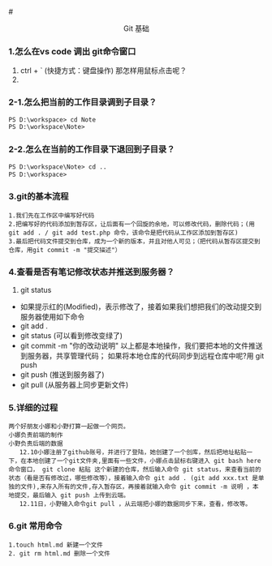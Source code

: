 #<center>Git 基础</center>
### 1.怎么在vs code 调出 git命令窗口
1. ctrl + ` (快捷方式：键盘操作)
那怎样用鼠标点击呢？
2.
### 2-1.怎么把当前的工作目录调到子目录？
```html
PS D:\workspace> cd Note
PS D:\workspace\Note>
```
### 2-2.怎么在当前的工作目录下退回到子目录？
```html
PS D:\workspace\Note> cd ..
PS D:\workspace>
```

### 3.git的基本流程
```向仓库中添加文件流程
1.我们先在工作区中编写好代码
2.把编写好的代码添加到暂存区，让后面有一个回旋的余地，可以修改代码，删除代码；(用 git add . / git add test.php 命令，该命令是把代码从工作区添加到暂存区)
3.最后把代码文件提交到仓库，成为一个新的版本，并且对他人可见；（把代码从暂存区提交到仓库，用git commit -m "提交描述"）
```
### 4.查看是否有笔记修改状态并推送到服务器？
1. git status
- 如果提示红的(Modified)，表示修改了，接着如果我们想把我们的改动提交到服务器使用如下命令
- git add .
- git status (可以看到修改变绿了)
- git commit -m "你的改动说明"
以上都是本地操作，我们要把本地的文件推送到服务器，共享管理代码；
如果将本地仓库的代码同步到远程仓库中呢?用 git push
- git push (推送到服务器了)
- git pull (从服务器上同步更新文件)

### 5.详细的过程
```
两个好朋友小娜和小野打算一起做一个网页。
小娜负责前端的制作
小野负责后端的数据
   12.10小娜注册了github账号，并进行了登陆，她创建了一个创库，然后把地址粘贴一下，在本地创建了一个git文件夹,里面有一些文件，小娜点击鼠标右键进入 git bash here 命令窗口， git clone 粘贴 这个新建的仓库，然后输入命令 git status，来查看当前的状态（看是否有修改过，哪些修改等），接着输入命令 git add . (git add xxx.txt 是单独的文件),来存入所有的文件,存入暂存区，再接着就输入命令 git commit -m 说明 ，本地提交，最后输入 git push 上传到云端。
   12.11日，小野输入命令git pull ，从云端把小娜的数据同步下来，查看，修改等。    

```
### 6.git 常用命令
```
1.touch html.md 新建一个文件
2. git rm html.md 删除一个文件
```